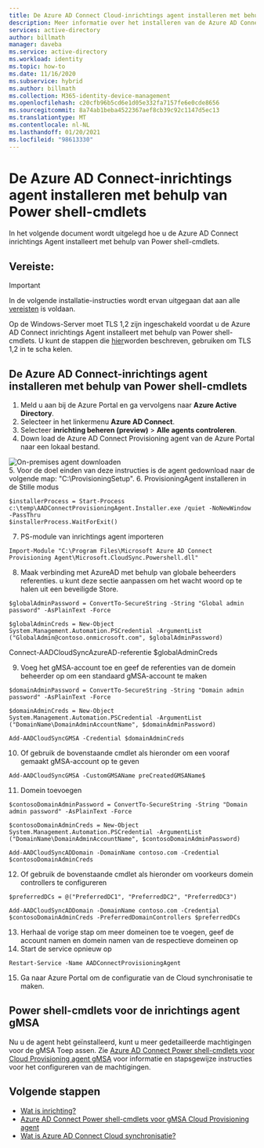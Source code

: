 ```yaml
---
title: De Azure AD Connect Cloud-inrichtings agent installeren met behulp van Power shell
description: Meer informatie over het installeren van de Azure AD Connect Cloud-inrichtings agent met behulp van Power shell-cmdlets.
services: active-directory
author: billmath
manager: daveba
ms.service: active-directory
ms.workload: identity
ms.topic: how-to
ms.date: 11/16/2020
ms.subservice: hybrid
ms.author: billmath
ms.collection: M365-identity-device-management
ms.openlocfilehash: c20cfb96b5cd6e1d05e332fa7157fe6e0cde8656
ms.sourcegitcommit: 8a74ab1beba4522367aef8cb39c92c1147d5ec13
ms.translationtype: MT
ms.contentlocale: nl-NL
ms.lasthandoff: 01/20/2021
ms.locfileid: "98613330"
---
```

# <a name="install-the-azure-ad-connect-provisioning-agent-using-powershell-cmdlets"></a>De Azure AD Connect-inrichtings agent installeren met behulp van Power shell-cmdlets 
In het volgende document wordt uitgelegd hoe u de Azure AD Connect inrichtings Agent installeert met behulp van Power shell-cmdlets.
 

## <a name="prerequisite"></a>Vereiste: 


>[!IMPORTANT]
>In de volgende installatie-instructies wordt ervan uitgegaan dat aan alle [vereisten](how-to-prerequisites.md) is voldaan.
>
> Op de Windows-Server moet TLS 1,2 zijn ingeschakeld voordat u de Azure AD Connect inrichtings Agent installeert met behulp van Power shell-cmdlets. U kunt de stappen die [hier](how-to-prerequisites.md#tls-requirements)worden beschreven, gebruiken om TLS 1,2 in te scha kelen.

 

## <a name="install-the-azure-ad-connect-provisioning-agent-using-powershell-cmdlets"></a>De Azure AD Connect-inrichtings agent installeren met behulp van Power shell-cmdlets 


 1. Meld u aan bij de Azure Portal en ga vervolgens naar **Azure Active Directory**.
 2. Selecteer in het linkermenu **Azure AD Connect**.
 3. Selecteer **inrichting beheren (preview)**  >  **Alle agents controleren**.
 4. Down load de Azure AD Connect Provisioning agent van de Azure Portal naar een lokaal bestand.  

   ![On-premises agent downloaden](media/how-to-install/install-9.png)</br>
 5. Voor de doel einden van deze instructies is de agent gedownload naar de volgende map: "C:\ProvisioningSetup". 
 6. ProvisioningAgent installeren in de Stille modus

   ```
   $installerProcess = Start-Process c:\temp\AADConnectProvisioningAgent.Installer.exe /quiet -NoNewWindow -PassThru 
   $installerProcess.WaitForExit()  
   ```
 7. PS-module van inrichtings agent importeren 

   ```
   Import-Module "C:\Program Files\Microsoft Azure AD Connect Provisioning Agent\Microsoft.CloudSync.Powershell.dll" 
   ```
 8. Maak verbinding met AzureAD met behulp van globale beheerders referenties. u kunt deze sectie aanpassen om het wacht woord op te halen uit een beveiligde Store. 

   ```
   $globalAdminPassword = ConvertTo-SecureString -String "Global admin password" -AsPlainText -Force 

   $globalAdminCreds = New-Object System.Management.Automation.PSCredential -ArgumentList ("GlobalAdmin@contoso.onmicrosoft.com", $globalAdminPassword) 
   ```

   Connect-AADCloudSyncAzureAD-referentie $globalAdminCreds 

 9. Voeg het gMSA-account toe en geef de referenties van de domein beheerder op om een standaard gMSA-account te maken 
 
   ```
   $domainAdminPassword = ConvertTo-SecureString -String "Domain admin password" -AsPlainText -Force 

   $domainAdminCreds = New-Object System.Management.Automation.PSCredential -ArgumentList ("DomainName\DomainAdminAccountName", $domainAdminPassword) 

   Add-AADCloudSyncGMSA -Credential $domainAdminCreds 
   ```
 10. Of gebruik de bovenstaande cmdlet als hieronder om een vooraf gemaakt gMSA-account op te geven 

 
   ```
   Add-AADCloudSyncGMSA -CustomGMSAName preCreatedGMSAName$ 
   ```
 11. Domein toevoegen 

   ```
   $contosoDomainAdminPassword = ConvertTo-SecureString -String "Domain admin password" -AsPlainText -Force 

   $contosoDomainAdminCreds = New-Object System.Management.Automation.PSCredential -ArgumentList ("DomainName\DomainAdminAccountName", $contosoDomainAdminPassword) 

   Add-AADCloudSyncADDomain -DomainName contoso.com -Credential $contosoDomainAdminCreds 
   ```
 12. Of gebruik de bovenstaande cmdlet als hieronder om voorkeurs domein controllers te configureren 

   ```
   $preferredDCs = @("PreferredDC1", "PreferredDC2", "PreferredDC3") 

   Add-AADCloudSyncADDomain -DomainName contoso.com -Credential $contosoDomainAdminCreds -PreferredDomainControllers $preferredDCs 
   ```
 13. Herhaal de vorige stap om meer domeinen toe te voegen, geef de account namen en domein namen van de respectieve domeinen op 
 14. Start de service opnieuw op 
   ```
   Restart-Service -Name AADConnectProvisioningAgent  
   ```
 15.  Ga naar Azure Portal om de configuratie van de Cloud synchronisatie te maken.

## <a name="provisioning-agent-gmsa-powershell-cmdlets"></a>Power shell-cmdlets voor de inrichtings agent gMSA
Nu u de agent hebt geïnstalleerd, kunt u meer gedetailleerde machtigingen voor de gMSA Toep assen.  Zie [Azure AD Connect Power shell-cmdlets voor Cloud Provisioning agent gMSA](how-to-gmsa-cmdlets.md) voor informatie en stapsgewijze instructies voor het configureren van de machtigingen.

## <a name="next-steps"></a>Volgende stappen 

- [Wat is inrichting?](what-is-provisioning.md)
- [Azure AD Connect Power shell-cmdlets voor gMSA Cloud Provisioning agent](how-to-gmsa-cmdlets.md)
- [Wat is Azure AD Connect Cloud synchronisatie?](what-is-cloud-sync.md)